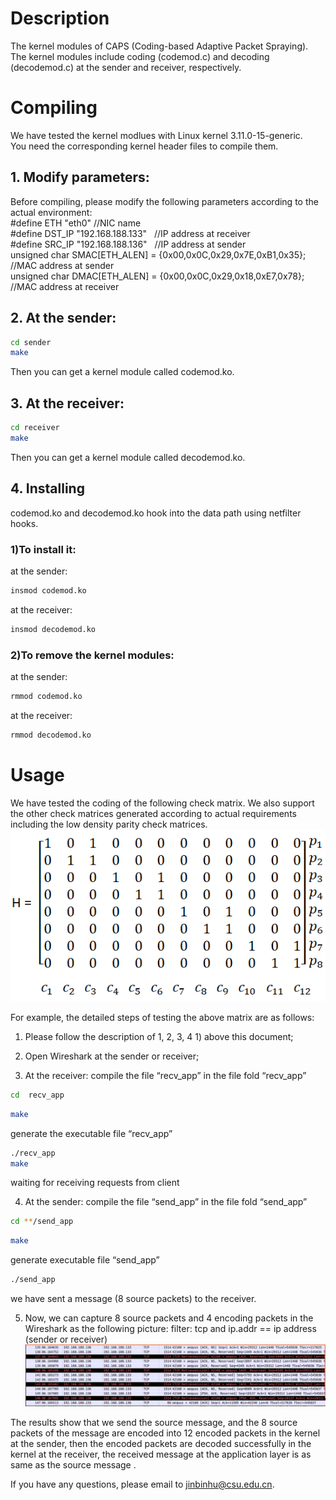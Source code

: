# Description  
  
The kernel modules of CAPS (Coding-based Adaptive Packet Spraying).   
The kernel modules include coding (codemod.c) and decoding (decodemod.c) at the sender and receiver, respectively.  
  
# Compiling  
  
We have tested the kernel modlues with Linux kernel 3.11.0-15-generic.   
You need the corresponding kernel header files to compile them.   
  
## 1. Modify parameters:
Before compiling, please modify the following parameters according to the actual environment:  
#define ETH "eth0"  //NIC name  
#define DST_IP "192.168.188.133" &nbsp; //IP address at receiver  
#define SRC_IP "192.168.188.136" &nbsp; //IP address at sender  
unsigned char SMAC[ETH_ALEN] = {0x00,0x0C,0x29,0x7E,0xB1,0x35}; &nbsp; //MAC address at sender  
unsigned char DMAC[ETH_ALEN] = {0x00,0x0C,0x29,0x18,0xE7,0x78}; &nbsp; //MAC address at receiver  
  
## 2. At the sender:  
```Bash  
cd sender  
make 
```
Then you can get a kernel module called codemod.ko.  
  
## 3. At the receiver:  
```Bash  
cd receiver  
make
```
Then you can get a kernel module called decodemod.ko.  
  
## 4. Installing  
codemod.ko and decodemod.ko hook into the data path using netfilter hooks.   
  
### 1)To install it:   
at the sender: 
```Bash  
insmod codemod.ko 
```
    
at the receiver:
```Bash   
insmod decodemod.ko 
```  
    
### 2)To remove the kernel modules:    
at the sender: 
```Bash  
rmmod codemod.ko  
```  
    
at the receiver: 
```Bash  
rmmod decodemod.ko  
```  
  
# Usage  

We have tested the coding of the following check matrix. We also support the other check matrices generated according to actual requirements including the low density parity check matrices.  
![image](https://github.com/jinbinhu/CAPS-Mininet/blob/master/check_matrix.png)

For example, the detailed steps of testing the above matrix are as follows:
1. Please follow the description of 1, 2, 3, 4 1) above this document;

2. Open Wireshark at the sender or receiver;

3. At the receiver: compile the file “recv_app” in the file fold “recv_app” 
```Bash
cd  recv_app
```
```Bash
make 
```
generate the executable file “recv_app”
```Bash
./recv_app
make 
```
waiting for receiving requests from client 

4. At the sender: compile the file “send_app” in the file fold “send_app”
```Bash
cd **/send_app
```
```Bash
make
```
generate executable file “send_app”
```Bash
./send_app
```
we have sent a message (8 source packets) to the receiver.

5. Now, we can capture 8 source packets and 4 encoding packets in the Wireshark as the following picture:
   filter: tcp and ip.addr == ip address (sender or receiver)
![image](https://github.com/jinbinhu/CAPS-Mininet/blob/master/wireshark-capturepkt.png)
  
The results show that we send the source message, and the 8 source packets of the message are encoded into 12 encoded packets in the kernel at the sender, then the encoded packets are decoded successfully in the kernel at the receiver, the received message at the application layer is as same as the source message .
  
If you have any questions, please email to jinbinhu@csu.edu.cn.  




